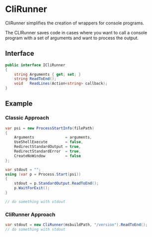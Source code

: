 ﻿# CliRunner

CliRunner simplifies the creation of wrappers for console programs. 

The CLIRunner saves code in cases where you want to call a console 
program with a set of arguments and want to process the output.

## Interface
```csharp
public interface ICliRunner
{
    string Arguments { get; set; }
    string ReadToEnd();
    void   ReadLines(Action<string> callback);
}
```

## Example

### Classic Approach

```csharp
var psi = new ProcessStartInfo(filePath)
{
    Arguments              = arguments,
    UseShellExecute        = false,
    RedirectStandardOutput = true,
    RedirectStandardError  = true,
    CreateNoWindow         = false
};

var stdout = "";
using (var p = Process.Start(psi))
{                                
    stdout = p.StandardOutput.ReadToEnd();
    p.WaitForExit();                                
}

// do something with stdout
```

### CliRunner Approach
```csharp
var stdout = new CliRunner(msbuildPath, "/version").ReadToEnd();
// do something with stdout
```



